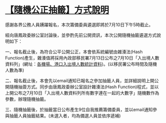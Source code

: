 # [【隨機公正抽籤】方式說明](http://www.ndc.gov.tw/cp.aspx?n=611EE634B20DB755&s=95E6700F106F0D3C)

感謝各界公務人員踴躍報名，本次籌備委員遴選即將於7月10日下午5時截止。

經向唐鳳政委辦公室討論後，並參酌先前公開資訊，本次公開隨機抽籤遴選方式說明如下：

一、報名截止後，為符合公平公開公正，本會依系統編號由雜湊法(Hash Function)產生，雜湊值將採用內政部移民署7月13日公布之7月10日「入出境人數資料列」(網址：[各機場、港口入出境人數統計資料](http://data.moi.gov.tw/MoiOD/Data/DataDetail.aspx?oid=905908DA-0EF6-4B24-87B0-35B7EDA4CFD2))。(以移民署公布時間及隨機人數為準)

二、報名截止後，本會先以email通知已報名之參加抽籤人員，並詳細說明上開公開隨機抽簽方式。同步由唐鳳政委辦公室設計雜湊法(Hash Function)程式，並以上開公布之7月10日「入出境人數資料列所有數字連在一起的大數字」隨機數作為參數，辦理隨機抽籤。

三、隨機抽籤後，於抽籤當日公布產生9位自我推薦籌備委員，並以email通知參與抽籤人員抽籤結果。(未選入者，均為備選人員並依序遞補)
